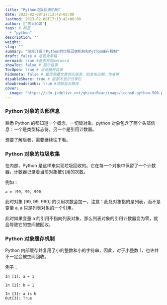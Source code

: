 ```yaml
---
title: "Python垃圾回收机制"
date: 2023-02-08T17:13:42+08:00
lastmod: 2023-02-08T17:13:42+08:00
author: ["熊大如如"]
tags: # 标签
  - "python"
description: ""
weight:
slug: ""
summary: "简单介绍了Python的垃圾回收机制和Python缓存机制"
draft: false # 是否为草稿
mermaid: true #是否开启mermaid
showToc: false # 显示目录
TocOpen: true # 自动展开目录
hidemeta: false # 是否隐藏文章的元信息，如发布日期、作者等
disableShare: true # 底部不显示分享栏
showbreadcrumbs: true #顶部显示路径
cover:
  image: "https://cdn.jsdelivr.net/gh/xxrBear/image/icons8-python-500.png"
---
```


### Python 对象的头部信息

熟悉 Python 的都知道一个概念，一切皆对象。python 对象包含了两个头部信息：一个是类型标志符，另一个是引用计数器。

想要了解后者，需要继续往下看。

### Python 对象的垃圾收集

在内部，Python 是这样来实现垃圾回收的。它在每一个对象中保留了一个计数器，计数器记录着当前对象被引用的次数。

例如：

```angular2html
a = [99, 99, 990]
```

此时对象 [99, 99, 990] 的引用次数会加一，注意：此处对象指的是列表，而不是变量 a, a 只是列表对象的一个引用。

此时如果变量 a 的引用不指向列表对象，那么列表对象的引用计数器变为零，就会导致它的空间被回收。

### Python 对象缓存机制

Python 内部缓存并复用了小的整数和小的字符串，因此，对于小整数 1，也许并不一定会被空间回收。

例子：

```ipython
In [1]: a = 1

In [2]: b = 1

In [3]: a is b
Out[3]: True
```
